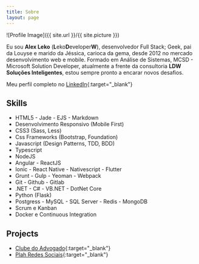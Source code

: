 ```yaml
---
title: Sobre
layout: page
---
```


![Profile Image]({{ site.url }}/{{ site.picture }})

Eu sou **Alex Leko** (**L**eko**D**eveloper**W**), desenvolvedor Full Stack; Geek, pai da Louyse e marido da Jéssica, carioca da gema, desde 2012 no mercado desenvolvimento web e mobile. Formado em Análise de Sistemas, MCSD - Microsoft Solution Developer, atualmente a frente da consultoria **LDW Soluções Inteligentes**, estou sempre pronto a encarar novos desafios.

Meu perfil completo no [LinkedIn](https://www.linkedin.com/in/lekodeveloperweb/){:target="\_blank"}

## Skills

<ul class="skill-list">
	<li>HTML5 - Jade - EJS - Markdown</li>
	<li>Desenvolvimento Responsivo (Mobile First)</li>
	<li>CSS3 (Sass, Less)</li>
	<li>Css Frameworks (Bootstrap, Foundation)</li>
	<li>Javascript (Design Patterns, TDD, BDD)</li>
	<li>Typescript</li>
	<li>NodeJS</li>
	<li>Angular - ReactJS</li>
	<li>Ionic - React Native - Nativescript - Flutter</li>
	<li>Grunt - Gulp - Yeoman - Webpack</li>
	<li>Git - Github - Gitlab</li>
	<li>.NET - C# - VB.NET - DotNet Core</li>
	<li>Python (Flask)</li>
	<li>Postgress - MySQL - SQL Server - Redis - MongoDB</li>
	<li>Scrum e Kanban</li>
	<li>Docker e Continuous Integration</li>
</ul>

## Projects

-   [Clube do Advogado](http://www.clubedoadvogado.adv.br/){:target="\_blank"}
-   [Plah Redes Sociais](http://www.plah.com.br/){:target="\_blank"}
